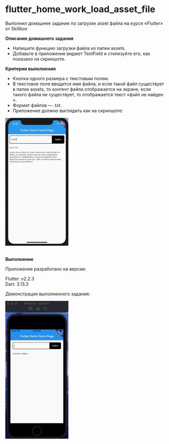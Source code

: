 # flutter_home_work_load_asset_file
Выполнил домашнее задание по загрузке asset файла на курсе «Flutter» от Skillbox

**Описание домашнего задания**

- Напишите функцию загрузки файла из папки assets.
- Добавьте в приложение виджет TextField и стилизуйте его, как
показано на скриншоте.

**Критерии выполнения**

- Кнопка одного размера с текстовым полем. 
- В текстовое поле вводится имя файла, и если такой файл существует в папке assets, то контент файла отображается на экране, если такого файла не существует, то отображается текст «​​файл не найден​».​
- Формат файлов — .txt.
- Приложение должно выглядить как на скриншоте:

<img src="files/expect_ui.png?raw=true" width=200>

<br>
<br>

**Выполнение**

Приложение разработано на версии:

Flutter: v2.2.3
<br>
Dart: 3.13.3
<br>


Демонстрация выполненного задания:

<img src="files/demo.gif" width=200>